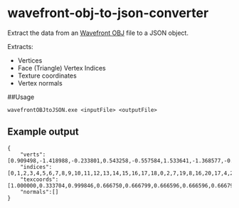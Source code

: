 # wavefront-obj-to-json-converter

Extract the data from an [Wavefront OBJ](https://en.wikipedia.org/wiki/Wavefront_.obj_file) file to a JSON object.

Extracts:

 - Vertices
 - Face (Triangle) Vertex Indices
 - Texture coordinates
 - Vertex normals

##Usage

 `wavefrontOBJtoJSON.exe <inputFile> <outputFile>`

## Example output

```
{
	"verts":[0.909498,-1.418988,-0.233801,0.543258,-0.557584,1.533641,-1.368577,-0.293829,1.008933,1.368578,0.366626,-1.008933,-0.543258,0.630381,-1.533641,1.002336,1.228030,0.758510,0.909498,-1.418988,-0.233801,1.368578,0.366626,-1.008933,0.543258,-0.557584,1.533641,0.543258,-0.557584,1.533641,1.002336,1.228030,0.758510,-1.368577,-0.293829,1.008933,-1.368577,-0.293829,1.008933,-0.909499,1.491785,0.233801,-0.543258,0.630381,-1.533641,1.368578,0.366626,-1.008933,0.909498,-1.418988,-0.233801,-0.543258,0.630381,-1.533641,-1.002337,-1.155233,-0.758509,1.002336,1.228030,0.758510,-1.002337,-1.155233,-0.758509,-0.909499,1.491785,0.233801,-1.002337,-1.155233,-0.758509,-0.909499,1.491785,0.233801],
	"indices":[0,1,2,3,4,5,6,7,8,9,10,11,12,13,14,15,16,17,18,0,2,7,19,8,16,20,17,4,21,5,22,12,14,10,23,11],
	"texcoords":[1.000000,0.333704,0.999846,0.666750,0.666799,0.666596,0.666596,0.666799,0.666750,0.999846,0.333549,0.666954,0.334053,0.000000,0.667099,0.000503,0.333549,0.333046,0.333046,0.666799,0.000000,0.666596,0.333250,0.333753,0.333549,0.333046,0.000503,0.333549,0.000000,0.000503,0.333549,0.333753,0.666596,0.333549,0.333753,0.666799,0.666954,0.333549,0.666595,0.333549,0.666799,0.666596,0.333704,1.000000,0.333046,0.000000,0.000204,0.333549],
	"normals":[]
}
```
